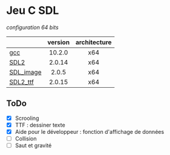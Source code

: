 # Jeu C SDL

*configuration 64 bits*

||version|architecture
-|:-:|:-:
[gcc](http://winlibs.com/)|10.2.0|x64
[SDL2](https://www.libsdl.org/download-2.0.php)|2.0.14|x64
[SDL_image](https://www.libsdl.org/projects/SDL_image/release/SDL2_image-devel-2.0.5-mingw.tar.gz)|2.0.5|x64
[SDL2_ttf](http://www.libsdl.org/projects/SDL_ttf/)|2.0.15|x64

## ToDo
+ [X] Scrooling
+ [X] TTF : dessiner texte
+ [X] Aide pour le développeur : fonction d'affichage de données
+ [ ] Collision
+ [ ] Saut et gravité
